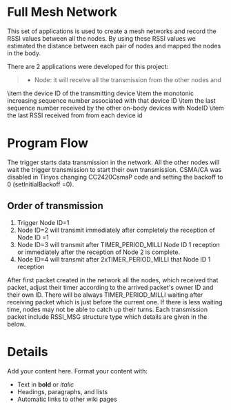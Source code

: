 # Full Mesh Network #

This set of applications is used to create a mesh networks and record the RSSI values between all the nodes. By using these RSSI values we estimated the distance between each pair of nodes and mapped the nodes in the body.

There are 2 applications were developed for this project:

> - Node: it will receive all the transmission from the other nodes and

\item the device ID of the transmitting device
\item the monotonic increasing sequence number associated with that  device ID
\item the last sequence number received by the other on-body devices with NodeID
\item the last RSSI received from from each device id

# Program Flow #

The trigger starts data transmission in the network.
All the other nodes will wait the trigger transmission to start their own transmission.
CSMA/CA was disabled in Tinyos changing CC2420CsmaP code and setting the backoff to 0 (setInitialBackoff =0).



## Order of transmission ##
1. Trigger Node ID=1
2. Node ID=2 will transmit immediately after completely the reception of Node ID =1
3. Node ID=3 will transmit after TIMER\_PERIOD\_MILLI Node ID 1 reception or immediately after the reception of Node 2 is complete.
4. Node ID=4 will transmit after 2xTIMER\_PERIOD\_MILLI that Node ID 1 reception


After first packet created in the network all the nodes, which received that packet, adjust their timer according to the arrived packet's owner ID and their own ID. There will be always TIMER\_PERIOD\_MILLI waiting after receiving packet which is just before the current one. If there is less waiting time, nodes may not be able to catch up their turns. Each transmission packet include RSSI\_MSG structure type which details are given in the below.


# Details #

Add your content here.  Format your content with:
  * Text in **bold** or _italic_
  * Headings, paragraphs, and lists
  * Automatic links to other wiki pages
